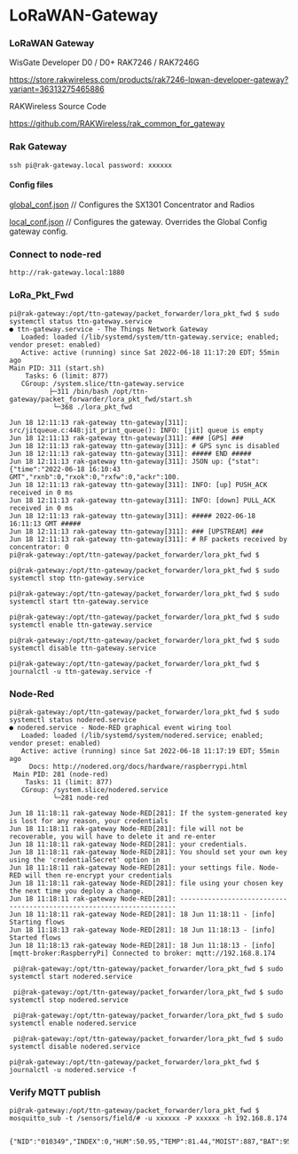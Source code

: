 # LoRaWAN-Gateway
### LoRaWAN Gateway

<p>WisGate Developer D0 / D0+
RAK7246 / RAK7246G

<https://store.rakwireless.com/products/rak7246-lpwan-developer-gateway?variant=36313275465886>

RAKWireless Source Code

<https://github.com/RAKWireless/rak_common_for_gateway>
</p>

### Rak Gateway

	ssh pi@rak-gateway.local password: xxxxxx

#### Config files

[global_conf.json](./global_conf.json)   // Configures the SX1301 Concentrator and Radios 

[local_conf.json](./local_conf.json)   // Configures the gateway. Overrides the Global Config gateway config.

### Connect to node-red

	http://rak-gateway.local:1880

### LoRa_Pkt_Fwd

	pi@rak-gateway:/opt/ttn-gateway/packet_forwarder/lora_pkt_fwd $ sudo systemctl status ttn-gateway.service 
	● ttn-gateway.service - The Things Network Gateway
	   Loaded: loaded (/lib/systemd/system/ttn-gateway.service; enabled; vendor preset: enabled)
	   Active: active (running) since Sat 2022-06-18 11:17:20 EDT; 55min ago
 	Main PID: 311 (start.sh)
	    Tasks: 6 (limit: 877)
	   CGroup: /system.slice/ttn-gateway.service
 	          ├─311 /bin/bash /opt/ttn-gateway/packet_forwarder/lora_pkt_fwd/start.sh
	           └─368 ./lora_pkt_fwd

	Jun 18 12:11:13 rak-gateway ttn-gateway[311]: src/jitqueue.c:448:jit_print_queue(): INFO: [jit] queue is empty
	Jun 18 12:11:13 rak-gateway ttn-gateway[311]: ### [GPS] ###
	Jun 18 12:11:13 rak-gateway ttn-gateway[311]: # GPS sync is disabled
	Jun 18 12:11:13 rak-gateway ttn-gateway[311]: ##### END #####
	Jun 18 12:11:13 rak-gateway ttn-gateway[311]: JSON up: {"stat":{"time":"2022-06-18 16:10:43 GMT","rxnb":0,"rxok":0,"rxfw":0,"ackr":100.
	Jun 18 12:11:13 rak-gateway ttn-gateway[311]: INFO: [up] PUSH_ACK received in 0 ms
	Jun 18 12:11:13 rak-gateway ttn-gateway[311]: INFO: [down] PULL_ACK received in 0 ms
	Jun 18 12:11:13 rak-gateway ttn-gateway[311]: ##### 2022-06-18 16:11:13 GMT #####
	Jun 18 12:11:13 rak-gateway ttn-gateway[311]: ### [UPSTREAM] ###
	Jun 18 12:11:13 rak-gateway ttn-gateway[311]: # RF packets received by concentrator: 0
	pi@rak-gateway:/opt/ttn-gateway/packet_forwarder/lora_pkt_fwd $
	
	pi@rak-gateway:/opt/ttn-gateway/packet_forwarder/lora_pkt_fwd $ sudo systemctl stop ttn-gateway.service
	
	pi@rak-gateway:/opt/ttn-gateway/packet_forwarder/lora_pkt_fwd $ sudo systemctl start ttn-gateway.service

	pi@rak-gateway:/opt/ttn-gateway/packet_forwarder/lora_pkt_fwd $ sudo systemctl enable ttn-gateway.service

	pi@rak-gateway:/opt/ttn-gateway/packet_forwarder/lora_pkt_fwd $ sudo systemctl disable ttn-gateway.service

	pi@rak-gateway:/opt/ttn-gateway/packet_forwarder/lora_pkt_fwd $ journalctl -u ttn-gateway.service -f

	

### Node-Red

	pi@rak-gateway:/opt/ttn-gateway/packet_forwarder/lora_pkt_fwd $ sudo systemctl status nodered.service 
	● nodered.service - Node-RED graphical event wiring tool
	   Loaded: loaded (/lib/systemd/system/nodered.service; enabled; vendor preset: enabled)
	   Active: active (running) since Sat 2022-06-18 11:17:19 EDT; 55min ago
	     Docs: http://nodered.org/docs/hardware/raspberrypi.html
	 Main PID: 281 (node-red)
	    Tasks: 11 (limit: 877)
	   CGroup: /system.slice/nodered.service
	           └─281 node-red

	Jun 18 11:18:11 rak-gateway Node-RED[281]: If the system-generated key is lost for any reason, your credentials
	Jun 18 11:18:11 rak-gateway Node-RED[281]: file will not be recoverable, you will have to delete it and re-enter
	Jun 18 11:18:11 rak-gateway Node-RED[281]: your credentials.
	Jun 18 11:18:11 rak-gateway Node-RED[281]: You should set your own key using the 'credentialSecret' option in
	Jun 18 11:18:11 rak-gateway Node-RED[281]: your settings file. Node-RED will then re-encrypt your credentials
	Jun 18 11:18:11 rak-gateway Node-RED[281]: file using your chosen key the next time you deploy a change.
	Jun 18 11:18:11 rak-gateway Node-RED[281]: ---------------------------------------------------------------------
	Jun 18 11:18:11 rak-gateway Node-RED[281]: 18 Jun 11:18:11 - [info] Starting flows
	Jun 18 11:18:13 rak-gateway Node-RED[281]: 18 Jun 11:18:13 - [info] Started flows
	Jun 18 11:18:13 rak-gateway Node-RED[281]: 18 Jun 11:18:13 - [info] [mqtt-broker:RaspberryPi] Connected to broker: mqtt://192.168.8.174

	 pi@rak-gateway:/opt/ttn-gateway/packet_forwarder/lora_pkt_fwd $ sudo systemctl start nodered.service

	 pi@rak-gateway:/opt/ttn-gateway/packet_forwarder/lora_pkt_fwd $ sudo systemctl stop nodered.service

	 pi@rak-gateway:/opt/ttn-gateway/packet_forwarder/lora_pkt_fwd $ sudo systemctl enable nodered.service

	 pi@rak-gateway:/opt/ttn-gateway/packet_forwarder/lora_pkt_fwd $ sudo systemctl disable nodered.service

	pi@rak-gateway:/opt/ttn-gateway/packet_forwarder/lora_pkt_fwd $ journalctl -u nodered.service -f




### Verify MQTT publish

	pi@rak-gateway:/opt/ttn-gateway/packet_forwarder/lora_pkt_fwd $ mosquitto_sub -t /sensors/field/# -u xxxxxx -P xxxxxx -h 192.168.8.174


	{"NID":"010349","INDEX":0,"HUM":50.95,"TEMP":81.44,"MOIST":887,"BAT":953,"TMST":782566940}

